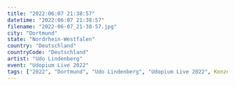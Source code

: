 ```yaml
---
title: "2022:06:07 21:38:57"
datetime: "2022:06:07 21:38:57"
filename: "2022-06-07_21-38-57.jpg"
city: "Dortmund"
state: "Nordrhein-Westfalen"
country: "Deutschland"
countryCode: "Deutschland"
artist: "Udo Lindenberg"
event: "Udopium Live 2022"
tags: ["2022", "Dortmund", "Udo Lindenberg", "Udopium Live 2022", Konzert, "Deutschland"]
---
```

